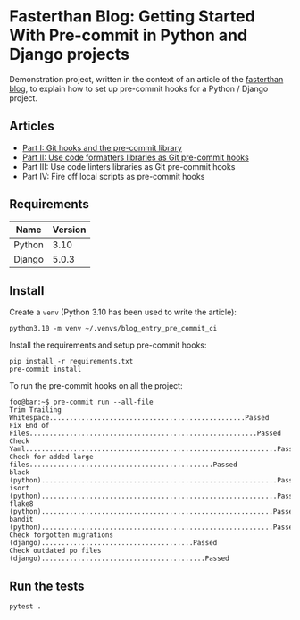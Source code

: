 # Fasterthan Blog: Getting Started With Pre-commit in Python and Django projects

Demonstration project, written in the context of an article of the
[fasterthan blog](https://blog.fasterthan.fr/), to explain how to set up pre-commit
hooks for a Python / Django project.

## Articles

 - [Part I: Git hooks and the pre-commit library](https://blog.fasterthan.fr/en/blog/entries/add-pre-commit-to-python-and-django-projects-part/)
 - [Part II: Use code formatters libraries as Git pre-commit hooks](https://blog.fasterthan.fr/en/blog/entries/add-pre-commit-to-python-and-django-projects-par-2/)
 - Part III: Use code linters libraries as Git pre-commit hooks
 - Part IV: Fire off local scripts as pre-commit hooks

## Requirements

| Name   | Version |
|--------|---------|
| Python | 3.10    |
| Django | 5.0.3   |

## Install

Create a `venv` (Python 3.10 has been used to write the article):
```
python3.10 -m venv ~/.venvs/blog_entry_pre_commit_ci
```
Install the requirements and setup pre-commit hooks:
```
pip install -r requirements.txt
pre-commit install
```
To run the pre-commit hooks on all the project:
```console
foo@bar:~$ pre-commit run --all-file
Trim Trailing Whitespace.................................................Passed
Fix End of Files.........................................................Passed
Check Yaml...............................................................Passed
Check for added large files..............................................Passed
black (python)...........................................................Passed
isort (python)...........................................................Passed
flake8 (python)..........................................................Passed
bandit (python)..........................................................Passed
Check forgotten migrations (django)......................................Passed
Check outdated po files (django).........................................Passed
```

## Run the tests

```
pytest .
```
